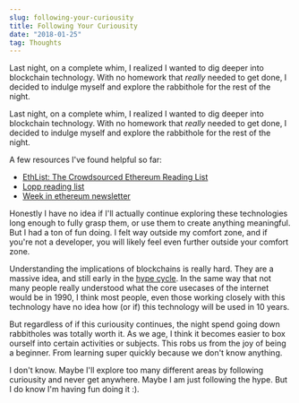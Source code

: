 ```yaml
---
slug: following-your-curiousity
title: Following Your Curiousity
date: "2018-01-25"
tag: Thoughts
---
```


Last night, on a complete whim, I realized I wanted to dig deeper into blockchain technology. With no homework that _really_ needed to get done, I decided to indulge myself and explore the rabbithole for the rest of the night.

<!-- more -->

Last night, on a complete whim, I realized I wanted to dig deeper into blockchain technology. With no homework that _really_ needed to get done, I decided to indulge myself and explore the rabbithole for the rest of the night.

A few resources I've found helpful so far:

- [EthList: The Crowdsourced Ethereum Reading List](https://github.com/Scanate/EthList)
- [Lopp reading list](http://lopp.net/bitcoin.html)
- [Week in ethereum newsletter](http://www.weekinethereum.com/)

Honestly I have no idea if I'll actually continue exploring these technologies long enough to fully grasp them, or use them to create anything meaningful. But I had a ton of fun doing. I felt way outside my comfort zone, and if you're not a developer, you will likely feel even further outside your comfort zone.

Understanding the implications of blockchains is really hard. They are a massive idea, and still early in the [hype cycle](https://en.wikipedia.org/wiki/Hype_cycle). In the same way that not many people really understood what the core usecases of the internet would be in 1990, I think most people, even those working closely with this technology have no idea how (or if) this technology will be used in 10 years.

But regardless of if this curiousity continues, the night spend going down rabbitholes was totally worth it. As we age, I think it becomes easier to box ourself into certain activities or subjects. This robs us from the joy of being a beginner. From learning super quickly because we don't know anything.

I don't know. Maybe I'll explore too many different areas by following curiousity and never get anywhere. Maybe I am just following the hype. But I do know I'm having fun doing it :).
